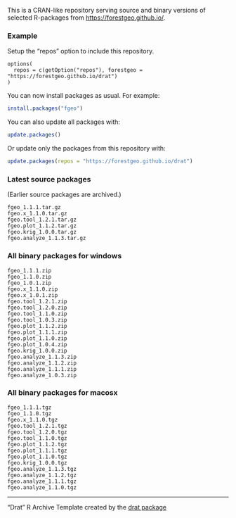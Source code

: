 
This is a CRAN-like repository serving source and binary versions of
selected R-packages from <https://forestgeo.github.io/>.

### Example

Setup the “repos” option to include this repository.

    options(
      repos = c(getOption("repos"), forestgeo = "https://forestgeo.github.io/drat")
    )

You can now install packages as usual. For example:

``` r
install.packages("fgeo")
```

You can also update all packages with:

``` r
update.packages()
```

Or update only the packages from this repository with:

``` r
update.packages(repos = "https://forestgeo.github.io/drat")
```

### Latest source packages

(Earlier source packages are archived.)

    fgeo_1.1.1.tar.gz
    fgeo.x_1.1.0.tar.gz
    fgeo.tool_1.2.1.tar.gz
    fgeo.plot_1.1.2.tar.gz
    fgeo.krig_1.0.0.tar.gz
    fgeo.analyze_1.1.3.tar.gz

### All binary packages for windows

    fgeo_1.1.1.zip
    fgeo_1.1.0.zip
    fgeo_1.0.1.zip
    fgeo.x_1.1.0.zip
    fgeo.x_1.0.1.zip
    fgeo.tool_1.2.1.zip
    fgeo.tool_1.2.0.zip
    fgeo.tool_1.1.0.zip
    fgeo.tool_1.0.3.zip
    fgeo.plot_1.1.2.zip
    fgeo.plot_1.1.1.zip
    fgeo.plot_1.1.0.zip
    fgeo.plot_1.0.4.zip
    fgeo.krig_1.0.0.zip
    fgeo.analyze_1.1.3.zip
    fgeo.analyze_1.1.2.zip
    fgeo.analyze_1.1.1.zip
    fgeo.analyze_1.0.3.zip

### All binary packages for macosx

    fgeo_1.1.1.tgz
    fgeo_1.1.0.tgz
    fgeo.x_1.1.0.tgz
    fgeo.tool_1.2.1.tgz
    fgeo.tool_1.2.0.tgz
    fgeo.tool_1.1.0.tgz
    fgeo.plot_1.1.2.tgz
    fgeo.plot_1.1.1.tgz
    fgeo.plot_1.1.0.tgz
    fgeo.krig_1.0.0.tgz
    fgeo.analyze_1.1.3.tgz
    fgeo.analyze_1.1.2.tgz
    fgeo.analyze_1.1.1.tgz
    fgeo.analyze_1.1.0.tgz

-----

“Drat” R Archive Template created by the [drat
package](https://CRAN.R-project.org/package=drat)
